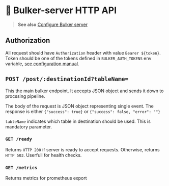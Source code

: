 # 🚚 Bulker-server HTTP API

> **See also**
> [Configure Bulker server](./server-config.md)

## Authorization

All request should have `Authorization` header with value `Bearer ${token}`. Token should be one of the tokens defined in `BULKER_AUTH_TOKENS` env variable, 
[see configuration manual](./server-config.md#bulker_auth_tokens).

## `POST /post/:destinationId?tableName=`

This the main bulker endpoint. It accepts JSON object and sends it down to procssing pipeline.

The body of the request is JSON object representing single event. The response is either `{"success": true}` or `{"success": false, "error": ""}`

`tableName` indicates which table in destination should be used. This is mandatory parameter.

### `GET /ready`

Returns `HTTP 200` if server is ready to accept requests. Otherwise, returns `HTTP 503`. Userfull
for health checks.

### `GET /metrics`

Returns metrics for prometheus export
